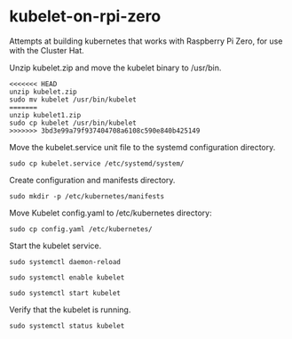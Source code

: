 # kubelet-on-rpi-zero
Attempts at building kubernetes that works with Raspberry Pi Zero, for use with the Cluster Hat.

Unzip kubelet.zip and move the kubelet binary to /usr/bin.
```
<<<<<<< HEAD
unzip kubelet.zip
sudo mv kubelet /usr/bin/kubelet
=======
unzip kubelet1.zip
sudo cp kubelet /usr/bin/kubelet
>>>>>>> 3bd3e99a79f937404708a6108c590e840b425149
```
Move the kubelet.service unit file to the systemd configuration directory.
```
sudo cp kubelet.service /etc/systemd/system/
```
Create configuration and manifests directory.
```
sudo mkdir -p /etc/kubernetes/manifests
```
Move Kubelet config.yaml to /etc/kubernetes directory:
```
sudo cp config.yaml /etc/kubernetes/
```
Start the kubelet service.
```
sudo systemctl daemon-reload

sudo systemctl enable kubelet

sudo systemctl start kubelet
```
Verify that the kubelet is running.
```
sudo systemctl status kubelet
```

